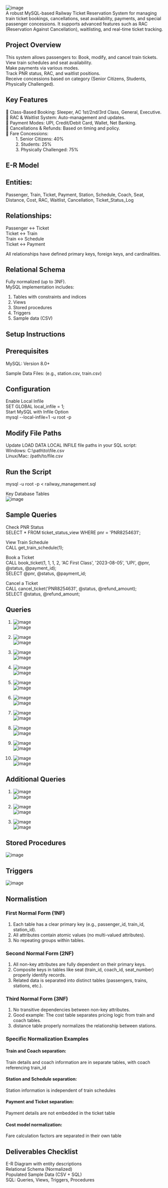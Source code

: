 ![image](https://github.com/user-attachments/assets/9cd19f44-bb87-47a2-ac90-e06ac42190f0)
<br/>A robust MySQL-based Railway Ticket Reservation System for managing train ticket bookings, cancellations, seat availability, payments, and special passenger concessions. It supports advanced features such as RAC (Reservation Against Cancellation), waitlisting, and real-time ticket tracking.

## Project Overview</br>
This system allows passengers to:
Book, modify, and cancel train tickets.</br>
View train schedules and seat availability.<br/>
Make payments via various modes.<br/>
Track PNR status, RAC, and waitlist positions.<br/>
Receive concessions based on category (Senior Citizens, Students, Physically Challenged).<br/>

## Key Features<br/>
🔹 Class-Based Booking: Sleeper, AC 1st/2nd/3rd Class, General, Executive.<br/>
🔹 RAC & Waitlist System: Auto-management and updates.<br/>
🔹 Payment Modes: UPI, Credit/Debit Card, Wallet, Net Banking.<br/>
🔹 Cancellations & Refunds: Based on timing and policy.<br/>
🔹 Fare Concessions:<br/>
&nbsp;&nbsp;&nbsp;&nbsp;&nbsp;&nbsp;&nbsp;&nbsp;1. Senior Citizens: 40%<br/>
&nbsp;&nbsp;&nbsp;&nbsp;&nbsp;&nbsp;&nbsp;&nbsp;2. Students: 25%<br/>
&nbsp;&nbsp;&nbsp;&nbsp;&nbsp;&nbsp;&nbsp;&nbsp;3. Physically Challenged: 75%<br/>

## E-R Model<br/>
## Entities:<br/>
Passenger, Train, Ticket, Payment, Station, Schedule, Coach, Seat, Distance, Cost, RAC, Waitlist, Cancellation, Ticket_Status_Log<br/>
## Relationships:<br/>
Passenger ↔️ Ticket<br/>
Ticket ↔️ Train<br/>
Train ↔️ Schedule<br/>
Ticket ↔️ Payment<br/>

All relationships have defined primary keys, foreign keys, and cardinalities.<br/>

## Relational Schema<br/>
Fully normalized (up to 3NF).<br/>
MySQL implementation includes:<br/>
1.  Tables with constraints and indices<br/>
2.  Views<br/>
3.  Stored procedures<br/>
4.  Triggers<br/>
5.  Sample data (CSV)<br/>

## Setup Instructions<br/>

## Prerequisites<br/>
MySQL: Version 8.0+<br/>

Sample Data Files: (e.g., station.csv, train.csv)<br/>

## Configuration<br/>
Enable Local Infile<br/>
SET GLOBAL local_infile = 1;<br/>
Start MySQL with Infile Option<br/>
mysql --local-infile=1 -u root -p<br/>

## Modify File Paths<br/>
Update LOAD DATA LOCAL INFILE file paths in your SQL script:<br/>
Windows: C:\\path\\to\\file.csv<br/>
Linux/Mac: /path/to/file.csv<br/>
## Run the Script<br/>
mysql -u root -p < railway_management.sql<br/>

Key Database Tables<br/>
![image](https://github.com/user-attachments/assets/352f1083-43b9-4e8d-a38f-dcda3030e641)<br/>

## Sample Queries<br/>

Check PNR Status<br/>
SELECT * FROM ticket_status_view WHERE pnr = 'PNR8254631';<br/>

View Train Schedule<br/>
CALL get_train_schedule(1);<br/>

Book a Ticket<br/>
CALL book_ticket(1, 1, 1, 2, 'AC First Class', '2023-08-05', 'UPI', @pnr, @status, @payment_id);<br/>
SELECT @pnr, @status, @payment_id;<br/>

Cancel a Ticket<br/>
CALL cancel_ticket('PNR8254631', @status, @refund_amount);<br/>
SELECT @status, @refund_amount;<br/>

## Queries</br>
1. ![image](https://github.com/user-attachments/assets/9252d9ed-bc1b-44fd-a6ae-d8682c37825a)</br>
![image](https://github.com/user-attachments/assets/bd7fcdef-c318-4eb3-91d1-c718f1b38c88)</br>

2. ![image](https://github.com/user-attachments/assets/cf2e2940-f407-4566-b19c-9c617d368843)</br>
![image](https://github.com/user-attachments/assets/c479cfe3-4382-485b-bbcd-54244bec0097)</br>

3. ![image](https://github.com/user-attachments/assets/4d31d0c5-3328-4a28-a2a6-aba82852cf9f)</br>
![image](https://github.com/user-attachments/assets/f8efcb62-704e-4ed3-b3eb-12ec7c602616)</br>

4. ![image](https://github.com/user-attachments/assets/6a28c87a-f6a2-42a9-b2db-9e837a03f3c3)</br>
![image](https://github.com/user-attachments/assets/8d576cab-a61a-45b6-943d-8d2c8d3f55a1)</br>

5. ![image](https://github.com/user-attachments/assets/6b317fc6-1f8a-4be8-bea0-9855f74c7d70)</br>
![image](https://github.com/user-attachments/assets/2b0e05fb-ea8c-4d50-9004-dea7d6bec461)</br>

6. ![image](https://github.com/user-attachments/assets/fe02a910-7803-427c-a653-e311284b26b2)</br>
![image](https://github.com/user-attachments/assets/8d14051f-7bd0-408f-bbf6-9c8ee60e75e1)</br>

7. ![image](https://github.com/user-attachments/assets/e11bb284-3fc4-4e29-a0f1-449c8e3b63e9)</br>
![image](https://github.com/user-attachments/assets/178a4ff5-beb3-418a-8ccb-036281d6939c)</br>

8. ![image](https://github.com/user-attachments/assets/ff23694c-321b-4ed8-8192-17b1901743e8)</br>
![image](https://github.com/user-attachments/assets/d7e2770d-99aa-4773-9cd8-c0cb1b199737)</br>

9. ![image](https://github.com/user-attachments/assets/63b104f4-8576-4ae8-a596-c0d0ccf8042d)</br>
![image](https://github.com/user-attachments/assets/5aff276d-19bb-4a57-a901-6b5673fe7076)</br>

10. ![image](https://github.com/user-attachments/assets/e03c40be-c871-4aed-b034-e65a06cbf75a)</br>
![image](https://github.com/user-attachments/assets/29f3a024-d448-4ac7-b7ec-8e8cb1c0ca76)</br>


## Additional Queries</br>

1. ![image](https://github.com/user-attachments/assets/55ae40bf-d21c-4f20-8f77-e9be4ceb6651)</br>
![image](https://github.com/user-attachments/assets/7b6d4c62-7c1f-4d07-850e-e0fa1bf20b69)</br>

2. ![image](https://github.com/user-attachments/assets/df8f7428-9e70-407e-8d87-f4426b8aa582)</br>
![image](https://github.com/user-attachments/assets/b0dfbf18-2594-4e46-998b-2f1e19cf6056)</br>

3. ![image](https://github.com/user-attachments/assets/2d4258d0-40ba-4ed9-b7bc-1d86c6a33b15)</br>
![image](https://github.com/user-attachments/assets/06aa5529-990e-4da8-9f91-601f3db4afa6)</br>





## Stored Procedures<br/>
![image](https://github.com/user-attachments/assets/ed7eed95-1adb-48a4-b1fc-335baf8bf725)<br/>

## Triggers<br/>
![image](https://github.com/user-attachments/assets/931cd825-54c1-4b6b-b88b-609ff18fad4c)<br/>


## Normalistion</br>

### First Normal Form (1NF)</br>

1. Each table has a clear primary key (e.g., passenger_id, train_id, station_id).</br>
2. All attributes contain atomic values (no multi-valued attributes).</br>
3. No repeating groups within tables.</br>

### Second Normal Form (2NF)</br>

1. All non-key attributes are fully dependent on their primary keys.</br>
2. Composite keys in tables like seat (train_id, coach_id, seat_number) properly identify records.</br>
3. Related data is separated into distinct tables (passengers, trains, stations, etc.).</br>

### Third Normal Form (3NF)</br>

1. No transitive dependencies between non-key attributes.</br>
2. Good example: The cost table separates pricing logic from train and coach tables.</br>
3. distance table properly normalizes the relationship between stations.</br>

### Specific Normalization Examples</br>

#### Train and Coach separation:</br>
Train details and coach information are in separate tables, with coach referencing train_id</br>
#### Station and Schedule separation:</br>
Station information is independent of train schedules</br>
#### Payment and Ticket separation:</br>
Payment details are not embedded in the ticket table</br>
#### Cost model normalization:</br>
Fare calculation factors are separated in their own table</br>

 
## Deliverables Checklist</br>
   E-R Diagram with entity descriptions</br>
   Relational Schema (Normalized)</br>
   Populated Sample Data (CSV + SQL)</br>
   SQL: Queries, Views, Triggers, Procedures</br>








   
